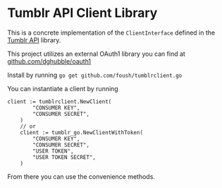 # Tumblr API Client Library

This is a concrete implementation of the `ClientInterface` defined in the [Tumblr API](https://github.com/foush/tumblrapi) library.

This project utilizes an external OAuth1 library you can find at [github.com/dghubble/oauth1](github.com/dghubble/oauth1) 

Install by running `go get github.com/foush/tumblrclient.go`

You can instantiate a client by running

```
client := tumblrclient.NewClient(
        "CONSUMER KEY",
        "CONSUMER SECRET",
    )
    // or
    client := tumblr_go.NewClientWithToken(
        "CONSUMER KEY",
        "CONSUMER SECRET",
        "USER TOKEN",
        "USER TOKEN SECRET",
    )
```

From there you can use the convenience methods.
